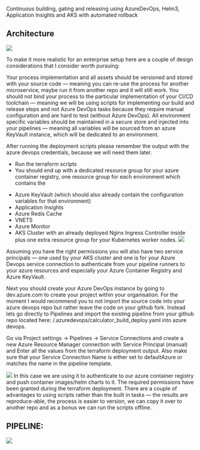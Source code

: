Continuous building, gating and releasing using AzureDevOps, Helm3, Application Insights and AKS with automated rollback

## Architecture 

![](https://miro.medium.com/v2/resize:fit:1400/format:webp/1*kZnobVLbOzuN-isKYLCKNA.png)


To make it more realistic for an enterprise setup here are a couple of design considerations that I consider worth pursuing:

Your process implementation and all assets should be versioned and stored with your source code — meaning you can re-use the process for another microservice, maybe run it from another repo and it will still work.
You should not bind your process to the particular implementation of your CI/CD toolchain — meaning we will be using scripts for implementing our build and release steps and not Azure DevOps tasks because they require manual configuration and are hard to test (without Azure DevOps).
All environment specific variables should be maintained in a secure store and injected into your pipelines — meaning all variables will be sourced from an azure KeyVault instance, which will be dedicated to an environment.


After running the deployment scripts please remember the output with the azure devops credentials, because we will need them later.


* Run the terraform scripts
* You should end up with a dedicated resource group for your azure container registry, one resource group for each environment which contains the 
- Azure KeyVault (which should also already contain the configuration variables for that environment)
- Application Insights
- Azure Redis Cache
- VNETS
- Azure Monitor 
- AKS Cluster with an already deployed Nginx Ingress Controller inside plus one extra resource group for your Kubernetes worker nodes. 
![](https://miro.medium.com/v2/resize:fit:1400/format:webp/1*g2FKAODE_U-Lejhu9sVhGg.png)

Assuming you have the right permissions you will also have two service principals — one used by your AKS cluster and one is for your Azure Devops service connection to authenticate from your pipeline runners to your azure resources and especially your Azure Container Registry and Azure KeyVault.


Next you should create your Azure DevOps instance by going to dev.azure.com to create your project within your organisation. For the moment I would recommend you to not import the source code into your azure devops repo but rather leave the code on your github fork. Instead lets go directly to Pipelines and import the existing pipeline from your github repo located here: /.azuredevops/calculator_build_deploy.yaml into azure devops.


Go via Project settings -> Pipelines -> Service Connections and create a new Azure Resource Manager connection with Service Principal (manual) and Enter all the values from the terraform deployment output. Also make sure that your Service Connection Name is either set to defaultAzure or matches the name in the pipeline template.

![](https://miro.medium.com/v2/resize:fit:1140/format:webp/1*AWl1dprZ9UvUTXtg3JtbPg.png)
In this case we are using it to authenticate to our azure container registry and push container images/helm charts to it. The required permissions have been granted during the terraform deployment. There are a couple of advantages to using scripts rather than the built in tasks — the results are reproduce-able, the process is easier to version, we can copy it over to another repo and as a bonus we can run the scripts offline.
## PIPELINE:
![](https://miro.medium.com/v2/resize:fit:1400/format:webp/1*uaI8izGiqK7FO8faxfE4iQ.png)
